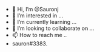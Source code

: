 - 👋 Hi, I’m @Sauronj
- 👀 I’m interested in ...
- 🌱 I’m currently learning ...
- 💞️ I’m looking to collaborate on ...
- 📫 How to reach me ..
- sauron#3383.


